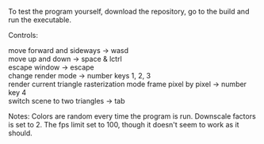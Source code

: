 To test the program yourself, download the repository, go to the build and run the executable.

Controls:<br>

move forward and sideways -> wasd <br>
move up and down -> space & lctrl <br>
escape window -> escape <br>
change render mode -> number keys 1, 2, 3 <br>
render current triangle rasterization mode frame pixel by pixel -> number key 4 <br>
switch scene to two triangles -> tab <br>


Notes: Colors are random every time the program is run. Downscale factors is set to 2. The fps limit set to 100, though it doesn't seem to work as it should.
